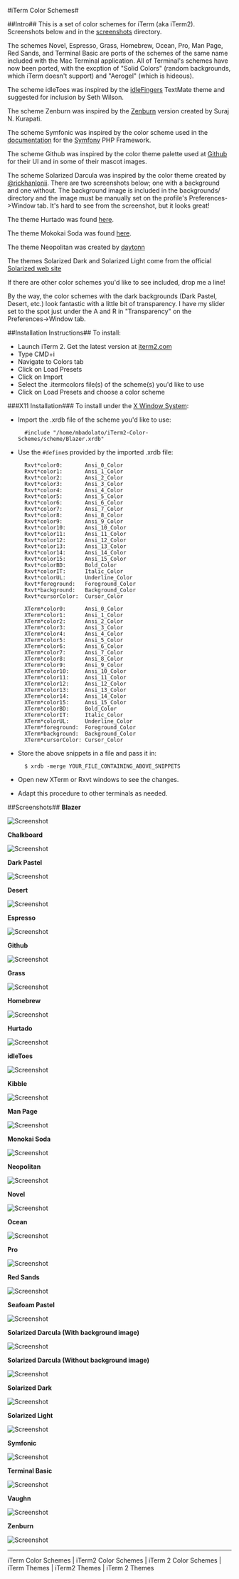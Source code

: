 #iTerm Color Schemes#

##Intro##
This is a set of color schemes for iTerm (aka iTerm2). Screenshots below and in the [screenshots](https://github.com/mbadolato/iTerm2-Color-Schemes/tree/master/screenshots) directory.

The schemes Novel, Espresso, Grass, Homebrew, Ocean, Pro, Man Page, Red Sands, and Terminal Basic are ports of the schemes of the same name included with the Mac Terminal application. All of Terminal's schemes have now been ported, with the excption of "Solid Colors" (random backgrounds, which iTerm doesn't support) and "Aerogel" (which is hideous).

The scheme idleToes was inspired by the [idleFingers](http://idlefingers.co.uk/) TextMate theme and suggested for inclusion by Seth Wilson.

The scheme Zenburn was inspired by the [Zenburn](http://snk.tuxfamily.org/log/zenburn-terminal-color-scheme.html) version created by Suraj N. Kurapati.

The scheme Symfonic was inspired by the color scheme used in the [documentation](http://symfony.com/doc/current/book/index.html) for the [Symfony](http://www.symfony.com) PHP Framework.

The scheme Github was inspired by the color theme palette used at [Github](http://github.com/) for their UI and in some of their mascot images.

The scheme Solarized Darcula was inspired by the color theme created by [@rickhanlonii](https://github.com/rickhanlonii). There are two screenshots below; one with a background and one without. The background image is included in the backgrounds/ directory and the image must be manually set on the profile's Preferences->Window tab. It's hard to see from the screenshot, but it looks great!

The theme Hurtado was found [here](https://github.com/juanghurtado/dotfiles).

The theme Mokokai Soda was found [here](https://github.com/deepsweet/Monokai-Soda-iTerm).

The theme Neopolitan was created by [daytonn](https://github.com/daytonn/iTerm2-Color-Schemes)

The themes Solarized Dark and Solarized Light come from the official [Solarized web site](http://ethanschoonover.com/solarized)

If there are other color schemes you'd like to see included, drop me a line!

By the way, the color schemes with the dark backgrounds (Dark Pastel, Desert, etc.) look fantastic with a little bit of transparency. I have my slider set to the spot just under the A and R in "Transparency" on the Preferences->Window tab.

##Installation Instructions##
To install:

* Launch iTerm 2. Get the latest version at <a href="http://www.iterm2.com">iterm2.com</a>
* Type CMD+i
* Navigate to Colors tab
* Click on Load Presets
* Click on Import
* Select the .itermcolors file(s) of the scheme(s) you'd like to use
* Click on Load Presets and choose a color scheme

###X11 Installation###
To install under the [X Window System](http://www.x.org/):

* Import the .xrdb file of the scheme you'd like to use:

        #include "/home/mbadolato/iTerm2-Color-Schemes/scheme/Blazer.xrdb"

* Use the `#define`s provided by the imported .xrdb file:

        Rxvt*color0:       Ansi_0_Color
        Rxvt*color1:       Ansi_1_Color
        Rxvt*color2:       Ansi_2_Color
        Rxvt*color3:       Ansi_3_Color
        Rxvt*color4:       Ansi_4_Color
        Rxvt*color5:       Ansi_5_Color
        Rxvt*color6:       Ansi_6_Color
        Rxvt*color7:       Ansi_7_Color
        Rxvt*color8:       Ansi_8_Color
        Rxvt*color9:       Ansi_9_Color
        Rxvt*color10:      Ansi_10_Color
        Rxvt*color11:      Ansi_11_Color
        Rxvt*color12:      Ansi_12_Color
        Rxvt*color13:      Ansi_13_Color
        Rxvt*color14:      Ansi_14_Color
        Rxvt*color15:      Ansi_15_Color
        Rxvt*colorBD:      Bold_Color
        Rxvt*colorIT:      Italic_Color
        Rxvt*colorUL:      Underline_Color
        Rxvt*foreground:   Foreground_Color
        Rxvt*background:   Background_Color
        Rxvt*cursorColor:  Cursor_Color

        XTerm*color0:      Ansi_0_Color
        XTerm*color1:      Ansi_1_Color
        XTerm*color2:      Ansi_2_Color
        XTerm*color3:      Ansi_3_Color
        XTerm*color4:      Ansi_4_Color
        XTerm*color5:      Ansi_5_Color
        XTerm*color6:      Ansi_6_Color
        XTerm*color7:      Ansi_7_Color
        XTerm*color8:      Ansi_8_Color
        XTerm*color9:      Ansi_9_Color
        XTerm*color10:     Ansi_10_Color
        XTerm*color11:     Ansi_11_Color
        XTerm*color12:     Ansi_12_Color
        XTerm*color13:     Ansi_13_Color
        XTerm*color14:     Ansi_14_Color
        XTerm*color15:     Ansi_15_Color
        XTerm*colorBD:     Bold_Color
        XTerm*colorIT:     Italic_Color
        XTerm*colorUL:     Underline_Color
        XTerm*foreground:  Foreground_Color
        XTerm*background:  Background_Color
        XTerm*cursorColor: Cursor_Color

* Store the above snippets in a file and pass it in:

        $ xrdb -merge YOUR_FILE_CONTAINING_ABOVE_SNIPPETS

* Open new XTerm or Rxvt windows to see the changes.

* Adapt this procedure to other terminals as needed.

##Screenshots##
**Blazer**

![Screenshot](https://github.com/mbadolato/iTerm2-Color-Schemes/raw/master/screenshots/blazer.png)

**Chalkboard**

![Screenshot](https://github.com/mbadolato/iTerm2-Color-Schemes/raw/master/screenshots/chalkboard.png)

**Dark Pastel**

![Screenshot](https://github.com/mbadolato/iTerm2-Color-Schemes/raw/master/screenshots/dark_pastel.png)

**Desert**

![Screenshot](https://github.com/mbadolato/iTerm2-Color-Schemes/raw/master/screenshots/desert.png)

**Espresso**

![Screenshot](https://github.com/mbadolato/iTerm2-Color-Schemes/raw/master/screenshots/espresso.png)

**Github**

![Screenshot](https://github.com/mbadolato/iTerm2-Color-Schemes/raw/master/screenshots/github.png)

**Grass**

![Screenshot](https://github.com/mbadolato/iTerm2-Color-Schemes/raw/master/screenshots/grass.png)

**Homebrew**

![Screenshot](https://github.com/mbadolato/iTerm2-Color-Schemes/raw/master/screenshots/homebrew.png)

**Hurtado**

![Screenshot](https://github.com/mbadolato/iTerm2-Color-Schemes/raw/master/screenshots/hurtado.png)

**idleToes**

![Screenshot](https://github.com/mbadolato/iTerm2-Color-Schemes/raw/master/screenshots/idleToes.png)

**Kibble**

![Screenshot](https://github.com/mbadolato/iTerm2-Color-Schemes/raw/master/screenshots/kibble.png)

**Man Page**

![Screenshot](https://github.com/mbadolato/iTerm2-Color-Schemes/raw/master/screenshots/man_page.png)

**Monokai Soda**

![Screenshot](https://github.com/mbadolato/iTerm2-Color-Schemes/raw/master/screenshots/monokai_soda.png)

**Neopolitan**

![Screenshot](https://github.com/mbadolato/iTerm2-Color-Schemes/raw/master/screenshots/neopolitan.png)

**Novel**

![Screenshot](https://github.com/mbadolato/iTerm2-Color-Schemes/raw/master/screenshots/novel.png)

**Ocean**

![Screenshot](https://github.com/mbadolato/iTerm2-Color-Schemes/raw/master/screenshots/ocean.png)

**Pro**

![Screenshot](https://github.com/mbadolato/iTerm2-Color-Schemes/raw/master/screenshots/pro.png)

**Red Sands**

![Screenshot](https://github.com/mbadolato/iTerm2-Color-Schemes/raw/master/screenshots/red_sands.png)

**Seafoam Pastel**

![Screenshot](https://github.com/mbadolato/iTerm2-Color-Schemes/raw/master/screenshots/seafoam_pastel.png)

**Solarized Darcula (With background image)**

![Screenshot](https://github.com/mbadolato/iTerm2-Color-Schemes/raw/master/screenshots/solarized_darcula_with_background.png)

**Solarized Darcula (Without background image)**

![Screenshot](https://github.com/mbadolato/iTerm2-Color-Schemes/raw/master/screenshots/solarized_darcula.png)

**Solarized Dark**

![Screenshot](https://github.com/mbadolato/iTerm2-Color-Schemes/raw/master/screenshots/solarized_dark.png)

**Solarized Light**

![Screenshot](https://github.com/mbadolato/iTerm2-Color-Schemes/raw/master/screenshots/solarized_light.png)

**Symfonic**

![Screenshot](https://github.com/mbadolato/iTerm2-Color-Schemes/raw/master/screenshots/symfonic.png)

**Terminal Basic**

![Screenshot](https://github.com/mbadolato/iTerm2-Color-Schemes/raw/master/screenshots/terminal_basic.png)

**Vaughn**

![Screenshot](https://github.com/mbadolato/iTerm2-Color-Schemes/raw/master/screenshots/vaughn.png)

**Zenburn**

![Screenshot](https://github.com/mbadolato/iTerm2-Color-Schemes/raw/master/screenshots/zenburn.png)

----

iTerm Color Schemes | iTerm2 Color Schemes | iTerm 2 Color Schemes | iTerm Themes | iTerm2 Themes | iTerm 2 Themes

